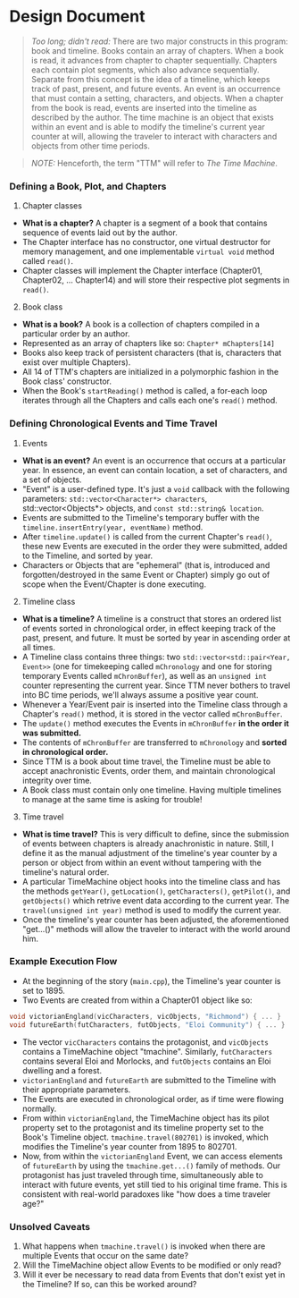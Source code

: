 # Design Document

> _Too long; didn't read:_ There are two major constructs in this program: book and timeline.
> Books contain an array of chapters. When a book is read, it advances from chapter to chapter sequentially. Chapters each contain plot segments, which also advance sequentially.
> Separate from this concept is the idea of a timeline, which keeps track of past, present, and future events. An event is an occurrence that must contain a setting, characters, and objects. When a chapter from the book is read, events are inserted into the timeline as described by the author.
> The time machine is an object that exists within an event and is able to modify the timeline's current year counter at will, allowing the traveler to interact with characters and objects from other time periods.

> _NOTE:_ Henceforth, the term "TTM" will refer to _The Time Machine_.

### Defining a Book, Plot, and Chapters
1. Chapter classes
  * **What is a chapter?** A chapter is a segment of a book that contains sequence of events laid out by the author.
  * The Chapter interface has no constructor, one virtual destructor for memory management, and one implementable `virtual void` method called `read()`.
  * Chapter classes will implement the Chapter interface (Chapter01, Chapter02, ... Chapter14) and will store their respective plot segments in `read()`.

2. Book class
  * **What is a book?** A book is a collection of chapters compiled in a particular order by an author.
  * Represented as an array of chapters like so: `Chapter* mChapters[14]`
  * Books also keep track of persistent characters (that is, characters that exist over multiple Chapters).
  * All 14 of TTM's chapters are initialized in a polymorphic fashion in the Book class' constructor.
  * When the Book's `startReading()` method is called, a for-each loop iterates through all the Chapters and calls each one's `read()` method.

### Defining Chronological Events and Time Travel
1. Events
  * **What is an event?** An event is an occurrence that occurs at a particular year. In essence, an event can contain location, a set of characters, and a set of objects.
  * "Event" is a user-defined type. It's just a `void` callback with the following parameters: `std::vector<Character*> characters`, std::vector<Objects*> objects, and `const std::string& location`. 
  * Events are submitted to the Timeline's temporary buffer with the `timeline.insertEntry(year, eventName)` method.
  * After `timeline.update()` is called from the current Chapter's `read()`, these new Events are executed in the order they were submitted, added to the Timeline, and sorted by year.
  * Characters or Objects that are "ephemeral" (that is, introduced and forgotten/destroyed in the same Event or Chapter) simply go out of scope when the Event/Chapter is done executing.

2. Timeline class
  * **What is a timeline?** A timeline is a construct that stores an ordered list of events sorted in chronological order, in effect keeping track of the past, present, and future. It must be sorted by year in ascending order at all times.
  * A Timeline class contains three things: two `std::vector<std::pair<Year, Event>>` (one for timekeeping called `mChronology` and one for storing temporary Events called `mChronBuffer`), as well as an `unsigned int` counter representing the current year. Since TTM never bothers to travel into BC time periods, we'll always assume a positive year count.
  * Whenever a Year/Event pair is inserted into the Timeline class through a Chapter's `read()` method, it is stored in the vector called `mChronBuffer`.
  * The `update()` method executes the Events in `mChronBuffer` **in the order it was submitted.**
  * The contents of `mChronBuffer` are transferred to `mChronology` and **sorted in chronological order.**
  * Since TTM is a book about time travel, the Timeline must be able to accept anachronistic Events, order them, and maintain chronological integrity over time.
  * A Book class must contain only one timeline. Having multiple timelines to manage at the same time is asking for trouble!

3. Time travel
  * **What is time travel?** This is very difficult to define, since the submission of events between chapters is already anachronistic in nature. Still, I define it as the manual adjustment of the timeline's year counter by a person or object from within an event without tampering with the timeline's natural order.
  * A particular TimeMachine object hooks into the timeline class and has the methods `getYear()`, `getLocation()`, `getCharacters()`, `getPilot()`, and `getObjects()` which retrive event data according to the current year. The `travel(unsigned int year)` method is used to modify the current year.
  * Once the timeline's year counter has been adjusted, the aforementioned "get...()" methods will allow the traveler to interact with the world around him.

### Example Execution Flow
* At the beginning of the story (`main.cpp`), the Timeline's year counter is set to 1895.
* Two Events are created from within a Chapter01 object like so:
``` cpp
void victorianEngland(vicCharacters, vicObjects, "Richmond") { ... }
void futureEarth(futCharacters, futObjects, "Eloi Community") { ... }
```
* The vector `vicCharacters` contains the protagonist, and `vicObjects` contains a TimeMachine object "tmachine". Similarly, `futCharacters` contains several Eloi and Morlocks, and `futObjects` contains an Eloi dwelling and a forest.
* `victorianEngland` and `futureEarth` are submitted to the Timeline with their appropriate parameters.
* The Events are executed in chronological order, as if time were flowing normally.
* From within `victorianEngland`, the TimeMachine object has its pilot property set to the protagonist and its timeline property set to the Book's Timeline object. `tmachine.travel(802701)` is invoked, which modifies the Timeline's year counter from 1895 to 802701.
* Now, from within the `victorianEngland` Event, we can access elements of `futureEarth` by using the `tmachine.get...()` family of methods. Our protagonist has just traveled through time, simultaneously able to interact with future events, yet still tied to his original time frame. This is consistent with real-world paradoxes like "how does a time traveler age?"

### Unsolved Caveats
1. What happens when `tmachine.travel()` is invoked when there are multiple Events that occur on the same date?
2. Will the TimeMachine object allow Events to be modified or only read?
3. Will it ever be necessary to read data from Events that don't exist yet in the Timeline? If so, can this be worked around?
